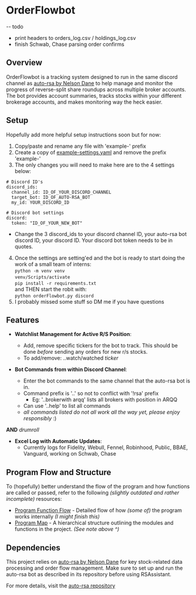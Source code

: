 # OrderFlowbot

-- todo
  - print headers to orders_log.csv / holdings_log.csv
  - finish Schwab, Chase parsing order confirms

## Overview

OrderFlowbot is a tracking system designed to run in the same discord channel as [auto-rsa by Nelson Dane](main/program_function_flow.md) to help manage and monitor the progress of reverse-split share roundups across multiple broker accounts. The bot provides account summaries, tracks stocks within your different brokerage accounts, and makes monitoring way the heck easier.

## Setup

Hopefully add more helpful setup instructions soon but for now: 

1. Copy/paste and rename any file with 'example-' prefix
2. Create a copy of [example-settings.yaml](https://github.com/braydio/RSAssistant/blob/master/config/example-settings.yaml) and remove the prefix 'example-'
3. The only changes you will need to make here are to the 4 settings below:

```
# Discord ID's
discord_ids:
  channel_id: ID_OF_YOUR_DISCORD_CHANNEL
  target_bot: ID_OF_AUTO-RSA_BOT
  my_id: YOUR_DISCORD_ID

# Discord bot settings
discord:
  token: "ID_OF_YOUR_NEW_BOT"
```
 - Change the 3 discord_ids to your discord channel ID, your auto-rsa bot discord ID, your discord ID. Your discord bot token needs to be in quotes.

4. Once the settings are setting'ed and the bot is ready to start doing the work of a small team of interns:   
   `python -m venv venv`   
   `venv/Scripts/activate`   
   `pip install -r requirements.txt`   
   and THEN
   start the robit with:   
   `python orderFlowbot.py discord`   
5. I probably missed some stuff so DM me if you have questions 


## Features

- **Watchlist Management for Active R/S Position**:
  - Add, remove specific tickers for the bot to track. This should be done *before* sending any orders for new r/s stocks.
  - To add/remove: ..watch/watched *ticker*
    
- **Bot Commands from within Discord Channel**:
  - Enter the bot commands to the same channel that the auto-rsa bot is in.
  - Command prefix is '..' so not to conflict with '!rsa' prefix
    - Eg: '..brokerwith arqq' lists all brokers with position in ARQQ
  - Can use '..help' to list all commands
  -   *all commands listed do not all work all the way yet, please enjoy responsibly* :)

**AND** *drumroll*
- **Excel Log with Automatic Updates**:
  - Currently logs for Fidelity, Webull, Fennel, Robinhood, Public, BBAE, Vanguard, working on Schwab, Chase  

## Program Flow and Structure

To (hopefully) better understand the flow of the program and how functions are called or passed, refer to the following *(slightly outdated and rather incomplete)* resources:

- [Program Function Flow](main/program_function_flow.md) - Detailed flow of how *(some of)* the program works internally *(I might finish this)*
- [Program Map](main/program_map.txt) - A hierarchical structure outlining the modules and functions in the project. *(See note above ^)*

## Dependencies

This project relies on [auto-rsa by Nelson Dane](main/program_function_flow.md) for key stock-related data processing and order flow management. Make sure to set up and run the auto-rsa bot as described in its repository before using RSAssistant.

For more details, visit the [auto-rsa repository](https://github.com/NelsonDane/auto-rsa/blob/main/README.md)
